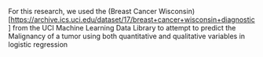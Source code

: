 For this research, we used the (Breast Cancer Wisconsin)[https://archive.ics.uci.edu/dataset/17/breast+cancer+wisconsin+diagnostic] from the UCI Machine Learning Data Library to attempt to predict the Malignancy of a tumor using both quantitative and qualitative variables in logistic regression
